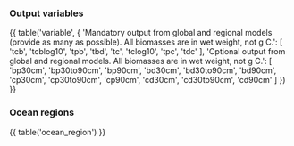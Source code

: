 ### Output variables

{{ table('variable', {
    'Mandatory output from global and regional models (provide as many as possible). All biomasses are in wet weight, not g C.': [
        'tcb',
        'tcblog10',
        'tpb',
        'tbd',
        'tc',
        'tclog10',
        'tpc',
        'tdc'
    ],
    'Optional output from global and regional models. All biomasses are in wet weight, not g C.': [
        'bp30cm',
        'bp30to90cm',
        'bp90cm',
        'bd30cm',
        'bd30to90cm',
        'bd90cm',
        'cp30cm',
        'cp30to90cm',
        'cp90cm',
        'cd30cm',
        'cd30to90cm',
        'cd90cm'
    ]
}) }}

### Ocean regions

{{ table('ocean_region') }}

